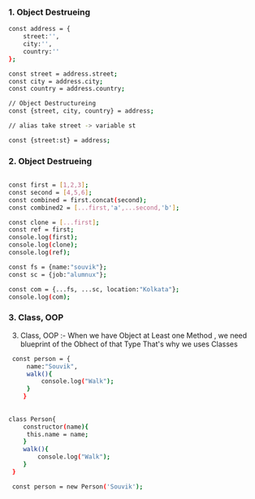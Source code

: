 
### 1. Object Destrueing


```sh
const address = {
    street:'',
    city:'',
    country:''
};

const street = address.street;
const city = address.city;
const country = address.country;

// Object Destructureing 
const {street, city, country} = address;

// alias take street -> variable st

const {street:st} = address;
```

### 2. Object Destrueing
```sh

const first = [1,2,3];
const second = [4,5,6];
const combined = first.concat(second);
const combined2 = [...first,'a',...second,'b'];

const clone = [...first];
const ref = first;
console.log(first);
console.log(clone);
console.log(ref);

const fs = {name:"souvik"};
const sc = {job:"alumnux"};

const com = {...fs, ...sc, location:"Kolkata"};
console.log(com);
```

### 3.  Class, OOP
3. Class, OOP :- When we have Object at Least one Method , we need blueprint of the Obhect of that Type
 That's why we uses Classes

```sh
 const person = {
     name:"Souvik",
     walk(){
         console.log("Walk");
     }
    }
    
    
class Person{
    constructor(name){
     this.name = name;
    }
    walk(){
        console.log("Walk");
    }  
 }

 const person = new Person('Souvik');
```

  


